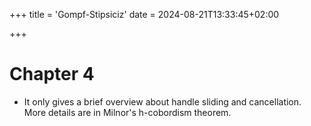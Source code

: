 +++
title = 'Gompf-Stipsiciz'
date = 2024-08-21T13:33:45+02:00

+++

# Chapter 4
- It only gives a brief overview about handle sliding and cancellation. More details are in Milnor's h-cobordism theorem.